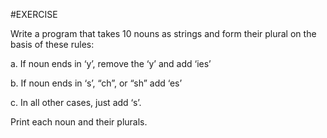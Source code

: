 #EXERCISE

Write a program that takes 10 nouns as strings and form their plural on the basis of
these rules:


a. If noun ends in ‘y’, remove the ‘y’ and add ‘ies’

b. If noun ends in ‘s’, “ch”, or “sh” add ‘es’

c. In all other cases, just add ‘s’.


Print each noun and their plurals. 
